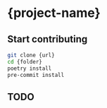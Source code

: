 # {project-name}

## Start contributing

```bash
git clone {url}
cd {folder}
poetry install
pre-commit install
```

## TODO

